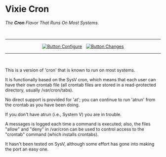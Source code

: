 
# Vixie Cron

*The **Cron** Flavor That Runs On Most Systems.*

<br>

<div align = center>

---

[![Button Configure]][Configure]  
[![Button Changes]][Changes]

---

</div>

<br>

This is a version of 'cron' that is known to run on most systems.

It is functionally based on the SysV cron, which means that each user can have
their own crontab file (all crontab files are stored in a read-protected
directory, usually /var/cron/tabs).

No direct support is provided for 'at'; you can continue to run 'atrun' from the crontab as you have been doing.

If you don't have atrun (i.e., System V) you are in trouble.

A messages is logged each time a command is executed; also, the files
"allow" and "deny" in /var/cron can be used to control access to the
"crontab" command (which installs crontabs).

It hasn't been tested on SysV, although some effort has gone into making the port an easy one.


<!----------------------------------------------------------------------------->

[Configure]: Documentation/Configure.md
[Changes]: Documentation/Changelog.md


<!-------------------------------{ Buttons }----------------------------------->

[Button Changes]: https://img.shields.io/badge/Changelog-2478b5?style=for-the-badge
[Button Configure]: https://img.shields.io/badge/Configure-d74078?style=for-the-badge


